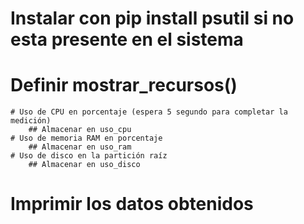 

# Instalar con pip install psutil si no esta presente en el sistema

# Definir mostrar_recursos()
    # Uso de CPU en porcentaje (espera 5 segundo para completar la medición)
        ## Almacenar en uso_cpu
    # Uso de memoria RAM en porcentaje
        ## Almacenar en uso_ram
    # Uso de disco en la partición raíz
        ## Almacenar en uso_disco

# Imprimir los datos obtenidos
